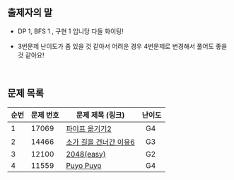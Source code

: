 ## 출제자의 말

- DP 1, BFS 1 , 구현 1 입니당 다들 화이팅!
- 3번문제 난이도가 좀 있을 것 같아서 어려운 경우 4번문제로 변경해서 풀어도 좋을 것 같아요!

  <br>

## 문제 목록

| **순번** | **문제 번호** | **문제 제목 (링크)**                                | 난이도    |
| -------- | ------------- | --------------------------------------------------- | --------- |
| 1        | 17069          | [파이프 옮기기2](https://www.acmicpc.net/problem/17069)    | &nbsp; G4 |
| 2        | 14466          | [소가 길을 건너간 이유6](https://www.acmicpc.net/problem/14466) | &nbsp; G3 |
| 3        | 12100          | [2048(easy)](https://www.acmicpc.net/problem/12100)    | &nbsp; G2 |
| 4        | 11559          | [Puyo Puyo](https://www.acmicpc.net/problem/11559)    | &nbsp; G4 |

<br>
<br>
